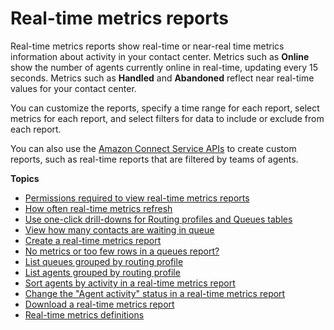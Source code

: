 # Real\-time metrics reports<a name="real-time-metrics-reports"></a>

Real\-time metrics reports show real\-time or near\-real time metrics information about activity in your contact center\. Metrics such as **Online** show the number of agents currently online in real\-time, updating every 15 seconds\. Metrics such as **Handled** and **Abandoned** reflect near real\-time values for your contact center\.

You can customize the reports, specify a time range for each report, select metrics for each report, and select filters for data to include or exclude from each report\.

You can also use the [Amazon Connect Service APIs](https://docs.aws.amazon.com/connect/latest/APIReference/welcome.html) to create custom reports, such as real\-time reports that are filtered by teams of agents\.

**Topics**
+ [Permissions required to view real\-time metrics reports](rtm-permissions.md)
+ [How often real\-time metrics refresh](rtm-refresh.md)
+ [Use one\-click drill\-downs for Routing profiles and Queues tables](one-click-drill-downs.md)
+ [View how many contacts are waiting in queue](view-contacts-in-queue.md)
+ [Create a real\-time metrics report](create-real-time-report.md)
+ [No metrics or too few rows in a queues report?](troubleshoot-rtm.md)
+ [List queues grouped by routing profile](queues-by-routing-profile.md)
+ [List agents grouped by routing profile](agents-grouped-by-routing-profile.md)
+ [Sort agents by activity in a real\-time metrics report](rtm-sort-by-agent-activity.md)
+ [Change the "Agent activity" status in a real\-time metrics report](rtm-change-agent-activity-state.md)
+ [Download a real\-time metrics report](download-real-time-metrics-report.md)
+ [Real\-time metrics definitions](real-time-metrics-definitions.md)